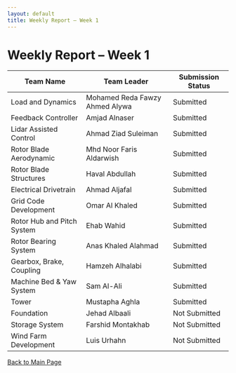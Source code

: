 ```yaml
---
layout: default
title: Weekly Report – Week 1
---
```


# Weekly Report – Week 1

| Team Name                    | Team Leader                        | Submission Status   |
|-----------------------------|-------------------------------------|---------------------|
| Load and Dynamics            | Mohamed Reda Fawzy Ahmed Alywa     | Submitted           |
| Feedback Controller          | Amjad Alnaser                      | Submitted           |
| Lidar Assisted Control       | Ahmad Ziad Suleiman                | Submitted           |
| Rotor Blade Aerodynamic      | Mhd Noor Faris Aldarwish           | Submitted           |
| Rotor Blade Structures       | Haval Abdullah                     | Submitted           |
| Electrical Drivetrain        | Ahmad Aljafal                      | Submitted           |
| Grid Code Development        | Omar Al Khaled                     | Submitted           |
| Rotor Hub and Pitch System   | Ehab Wahid                         | Submitted           |
| Rotor Bearing System         | Anas Khaled Alahmad                | Submitted           |
| Gearbox, Brake, Coupling     | Hamzeh Alhalabi                    | Submitted           |
| Machine Bed & Yaw System     | Sam Al-Ali                         | Submitted           |
| Tower                        | Mustapha Aghla                     | Submitted           |
| Foundation                   | Jehad Albaali                      | Not Submitted       |
| Storage System               | Farshid Montakhab                  | Not Submitted       |
| Wind Farm Development        | Luis Urhahn                        | Not Submitted       |

[Back to Main Page](index.md)
